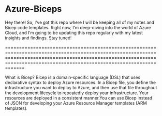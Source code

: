 # Azure-Biceps

Hey there! So, I've got this repo where I will be keeping all of my notes and Bicep code templates. Right now, I'm deep-diving into the world of Azure Cloud, and I'm going to be updating this repo regularly with my latest insights and findings. Stay tuned!

===============================================================================================================================================================================================================================
                                
What is Bicep?
Bicep is a domain-specific language (DSL) that uses declarative syntax to deploy Azure resources. In a Bicep file, you define the infrastructure you want to deploy to Azure, and then use that file throughout the development lifecycle to repeatedly deploy your infrastructure. Your resources are deployed in a consistent manner.You can use Bicep instead of JSON for developing your Azure Resource Manager templates (ARM templates).
